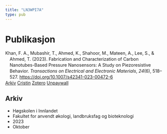 ```yaml
---
title: "LN3WPI7A"
type: pub
---
```

<h1>Publikasjon</h1>
<article id="csl-bib-container-LN3WPI7A" class="csl-bib-container">
  <div class="csl-bib-body" style="line-height: 1.35; padding-left: 1em; text-indent:-1em;">
  <div class="csl-entry">Khan, F. A., Mubashir, T., Ahmed, K., Shahoor, M., Mateen, A., Lee, S., &amp; Ahmed, T. (2023). Fabrication and Characterization of Carbon Nanotubes-Based Pressure Nanosensors: A Study on Piezoresistive Behavior. <i>Transactions on Electrical and Electronic Materials</i>, <i>24</i>(6), 518&#x2013;527. <a href="https://doi.org/10.1007/s42341-023-00472-6">https://doi.org/10.1007/s42341-023-00472-6</a></div>
</div>
  <div class="csl-bib-buttons">
    <a href="#taxonomy-article-LN3WPI7A" class="csl-bib-button">Arkiv</a>
    <a href="https://app.cristin.no/results/show.jsf?id=2188350" alt="Cristin URL" class="csl-bib-button">Cristin</a>
    <a href="http://zotero.org/groups/5402882/items/LN3WPI7A" alt="Zotero URL" class="csl-bib-button">Zotero</a>
    <a href="https://doi.org/10.1007/s42341-023-00472-6" class="csl-bib-button">Unpaywall</a>
  </div>
  <div id="csl-bib-meta-container-LN3WPI7A"></div>
</article>
<div id="csl-bib-meta-LN3WPI7A" class="csl-bib-meta">
  <article id="taxonomy-article-LN3WPI7A" class="taxonomy-article">
    <h1>Arkiv</h1>
    <ul>
      <li>Høgskolen i Innlandet</li>
      <li>Fakultet for anvendt økologi, landbruksfag og bioteknologi</li>
      <li>2023</li>
      <li>Oktober</li>
    </ul>
  </article>
</div>
